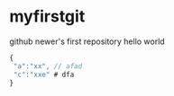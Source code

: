 # myfirstgit
github newer's first repository
hello world

```js
{
 "a":"xx", // afad
 "c":"xxe" # dfa
}
```
